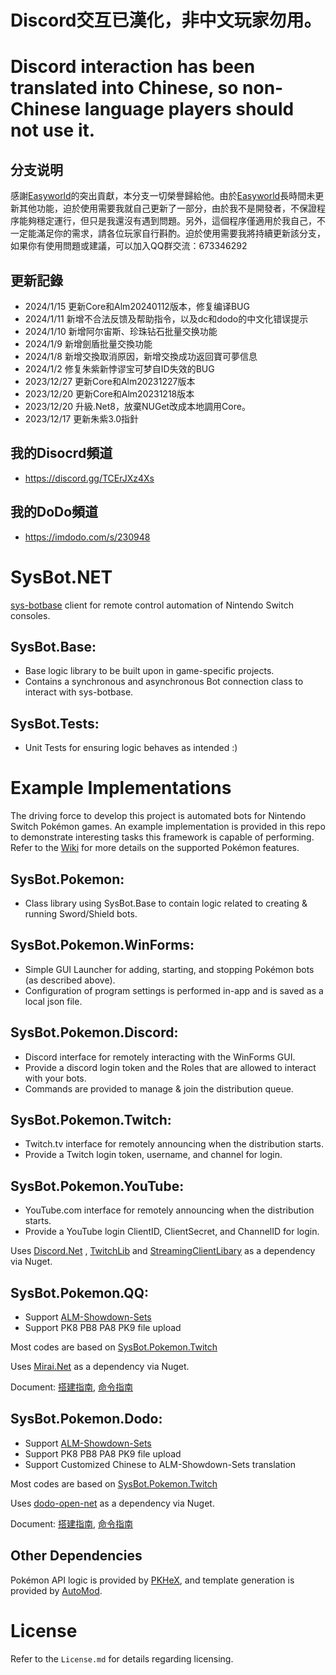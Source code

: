 # Discord交互已漢化，非中文玩家勿用。
# Discord interaction has been translated into Chinese, so non-Chinese language players should not use it.
## 分支说明
感謝[Easyworld](https://github.com/easyworld/SysBot.NET)的突出貢獻，本分支一切榮譽歸給他。由於[Easyworld](https://github.com/easyworld/SysBot.NET)長時間未更新其他功能，迫於使用需要我就自己更新了一部分，由於我不是開發者，不保證程序能夠穩定運行，但只是我還沒有遇到問題。另外，這個程序僅適用於我自己，不一定能滿足你的需求，請各位玩家自行斟酌。迫於使用需要我將持續更新該分支，如果你有使用問題或建議，可以加入QQ群交流：673346292
## 更新記錄
-  2024/1/15 更新Core和Alm20240112版本，修复编译BUG
-  2024/1/11 新增不合法反馈及帮助指令，以及dc和dodo的中文化错误提示
-  2024/1/10 新增阿尔宙斯、珍珠钻石批量交换功能
-  2024/1/9 新增劍盾批量交換功能
-  2024/1/8 新增交換取消原因，新增交換成功返回寶可夢信息
-  2024/1/2 修复朱紫新悖谬宝可梦自ID失效的BUG
-  2023/12/27 更新Core和Alm20231227版本
-  2023/12/20 更新Core和Alm20231218版本
-  2023/12/20 升級.Net8，放棄NUGet改成本地調用Core。
-  2023/12/17 更新朱紫3.0指針
## 我的Disocrd頻道
- https://discord.gg/TCErJXz4Xs
## 我的DoDo頻道
- https://imdodo.com/s/230948
# SysBot.NET

[sys-botbase](https://github.com/olliz0r/sys-botbase) client for remote control automation of Nintendo Switch consoles.

## SysBot.Base:
- Base logic library to be built upon in game-specific projects.
- Contains a synchronous and asynchronous Bot connection class to interact with sys-botbase.

## SysBot.Tests:
- Unit Tests for ensuring logic behaves as intended :)

# Example Implementations

The driving force to develop this project is automated bots for Nintendo Switch Pokémon games. An example implementation is provided in this repo to demonstrate interesting tasks this framework is capable of performing. Refer to the [Wiki](https://github.com/kwsch/SysBot.NET/wiki) for more details on the supported Pokémon features.

## SysBot.Pokemon:
- Class library using SysBot.Base to contain logic related to creating & running Sword/Shield bots.

## SysBot.Pokemon.WinForms:
- Simple GUI Launcher for adding, starting, and stopping Pokémon bots (as described above).
- Configuration of program settings is performed in-app and is saved as a local json file.

## SysBot.Pokemon.Discord:
- Discord interface for remotely interacting with the WinForms GUI.
- Provide a discord login token and the Roles that are allowed to interact with your bots.
- Commands are provided to manage & join the distribution queue.

## SysBot.Pokemon.Twitch:
- Twitch.tv interface for remotely announcing when the distribution starts.
- Provide a Twitch login token, username, and channel for login.

## SysBot.Pokemon.YouTube:
- YouTube.com interface for remotely announcing when the distribution starts.
- Provide a YouTube login ClientID, ClientSecret, and ChannelID for login.

Uses [Discord.Net](https://github.com/discord-net/Discord.Net) , [TwitchLib](https://github.com/TwitchLib/TwitchLib) and [StreamingClientLibary](https://github.com/SaviorXTanren/StreamingClientLibrary) as a dependency via Nuget.

## SysBot.Pokemon.QQ:
- Support [ALM-Showdown-Sets](https://github.com/architdate/PKHeX-Plugins/wiki/ALM-Showdown-Sets)
- Support PK8 PB8 PA8 PK9 file upload

Most codes are based on [SysBot.Pokemon.Twitch](https://github.com/kwsch/SysBot.NET/tree/master/SysBot.Pokemon.Twitch)

Uses [Mirai.Net](https://github.com/SinoAHpx/Mirai.Net) as a dependency via Nuget.

Document: [搭建指南](https://github.com/easyworld/SysBot.NET/tree/master/SysBot.Pokemon.QQ), [命令指南](https://docs.qq.com/doc/DSVlldkxMSW92VXZF)

## SysBot.Pokemon.Dodo:
- Support [ALM-Showdown-Sets](https://github.com/architdate/PKHeX-Plugins/wiki/ALM-Showdown-Sets)
- Support PK8 PB8 PA8 PK9 file upload
- Support Customized Chinese to ALM-Showdown-Sets translation

Most codes are based on [SysBot.Pokemon.Twitch](https://github.com/kwsch/SysBot.NET/tree/master/SysBot.Pokemon.Twitch)

Uses [dodo-open-net](https://github.com/dodo-open/dodo-open-net) as a dependency via Nuget.

Document: [搭建指南](https://docs.qq.com/doc/DSVVZZk9saUNTeHNn), [命令指南](https://docs.qq.com/doc/DSVlldkxMSW92VXZF)

## Other Dependencies
Pokémon API logic is provided by [PKHeX](https://github.com/kwsch/PKHeX/), and template generation is provided by [AutoMod](https://github.com/architdate/PKHeX-Plugins/).

# License
Refer to the `License.md` for details regarding licensing.
